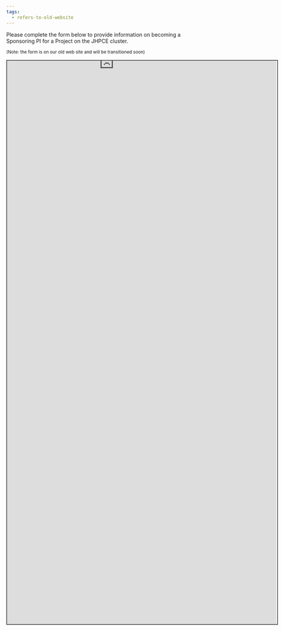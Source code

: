 ```yaml
---
tags:
  - refers-to-old-website
---
```

Please complete the form below to provide information on becoming a Sponsoring
PI for a Project on the JHPCE cluster.

<sub>(Note: the form is on our old web site and will be transitioned soon)</sub>
<div style="position: static; overflow: hidden; border: solid 2px #555; width:720px; height:1500px;">
<div style="overflow: visible; margin-top: -1600px; margin-left: -150px; margin-right: -1000px; margin-bottom: -1240px; height:1300px;">

<iframe src="https://jhpce-old.jhu.edu/register/project/" id="main" height="3200" width="865" scrolling="no">
  <p>Your browser does not support iframes.</p>
</iframe>

</div>
</div>

